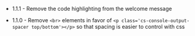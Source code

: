 * 1.1.1 - Remove the code highlighting from the welcome message

* 1.1.0 - Remove `<br>` elements in favor of `<p class='cs-console-output-spacer top/bottom'></p>` so that spacing is easier to control with css